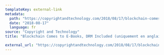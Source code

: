 ```yaml
---
templateKey: external-link
metadata:
  path: "https://copyrightandtechnology.com/2018/08/17/blockchain-comes-to-e-books-drm-included/"
  date: "2018-08-17"
  language: fr
source: "Copyright and Technology"
title: "Blockchain Comes to E-Books, DRM Included (uniquement en anglais)"

external_url: "https://copyrightandtechnology.com/2018/08/17/blockchain-comes-to-e-books-drm-included/"
---
```

